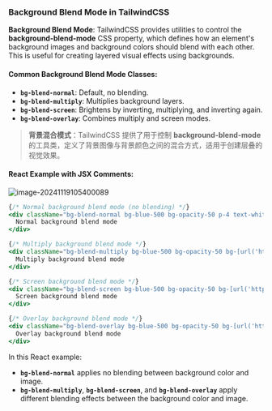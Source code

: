 ### Background Blend Mode in TailwindCSS

**Background Blend Mode**: TailwindCSS provides utilities to control the **background-blend-mode** CSS property, which defines how an element's background images and background colors should blend with each other. This is useful for creating layered visual effects using backgrounds.

#### Common Background Blend Mode Classes:
- **`bg-blend-normal`**: Default, no blending.
- **`bg-blend-multiply`**: Multiplies background layers.
- **`bg-blend-screen`**: Brightens by inverting, multiplying, and inverting again.
- **`bg-blend-overlay`**: Combines multiply and screen modes.

> **背景混合模式**：TailwindCSS 提供了用于控制 **background-blend-mode** 的工具类，定义了背景图像与背景颜色之间的混合方式，适用于创建层叠的视觉效果。

#### React Example with JSX Comments:

![image-20241119105400089](C:\Users\10691\AppData\Roaming\Typora\typora-user-images\image-20241119105400089.png)

```jsx
{/* Normal background blend mode (no blending) */}
<div className="bg-blend-normal bg-blue-500 bg-opacity-50 p-4 text-white">
  Normal background blend mode
</div>

{/* Multiply background blend mode */}
<div className="bg-blend-multiply bg-blue-500 bg-opacity-50 bg-[url('https://example.com/bg.jpg')] p-4 text-white">
  Multiply background blend mode
</div>

{/* Screen background blend mode */}
<div className="bg-blend-screen bg-blue-500 bg-opacity-50 bg-[url('https://example.com/bg.jpg')] p-4 text-white">
  Screen background blend mode
</div>

{/* Overlay background blend mode */}
<div className="bg-blend-overlay bg-blue-500 bg-opacity-50 bg-[url('https://example.com/bg.jpg')] p-4 text-white">
  Overlay background blend mode
</div>
```

In this React example:
- **`bg-blend-normal`** applies no blending between background color and image.
- **`bg-blend-multiply`**, **`bg-blend-screen`**, and **`bg-blend-overlay`** apply different blending effects between the background color and image.